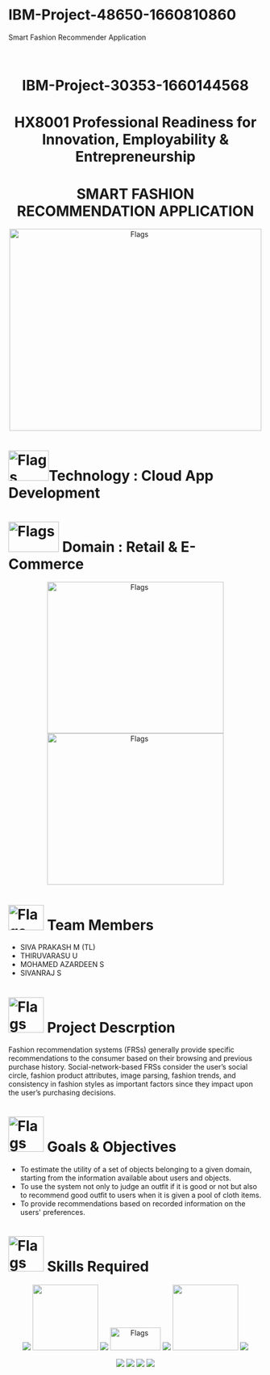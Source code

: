 # IBM-Project-48650-1660810860
Smart Fashion Recommender Application
<div align="center">

<!-- PROJECT LOGO -->

<br />

                   
# IBM-Project-30353-1660144568
# HX8001 Professional Readiness for Innovation, Employability & Entrepreneurship  
# **SMART FASHION RECOMMENDATION APPLICATION**  
 <img src='https://techcrunch.com/wp-content/uploads/2021/05/download.gif?w=680' alt="Flags" width="500" height="400"></img>
   </div>   
   </div>

# <img src='https://miro.medium.com/max/700/1*OicrRIgS2GlMkhzY7GIwOA.gif' alt="Flags" width="80" height="60"></img>Technology : Cloud App Development 
# <img src='https://i.pinimg.com/originals/a4/48/f0/a448f012ac2681e47ebdd86aaf8a274a.gif' alt="Flags" width="100" height="60"></img>  Domain : Retail & E-Commerce
<div align="center">
<img src='https://cdn.dribbble.com/users/1912990/screenshots/6129020/cloud_computing.gif' alt="Flags" width="350" height="300"></img> <img src='https://media3.giphy.com/media/TjS53njIE2pxbZI22T/giphy.gif?cid=790b7611104412da8a69fa6a01ef8ca9ca013b605a21ea72&rid=giphy.gif&ct=s' alt="Flags" width="350" height="300"></img>
  </div> 
  </div>
  
# <img src='https://static.wixstatic.com/media/52a89c_83c2f42f74f749d2a02b12efdb086d2c~mv2.gif' alt="Flags" width="70" height="50"></img> Team Members                       
- SIVA PRAKASH M (TL)          
- THIRUVARASU U         
- MOHAMED AZARDEEN S
- SIVANRAJ S                       
# <img src='https://media4.giphy.com/media/dZnAEgiyCwFJay2Knu/giphy.gif?cid=790b7611ad8ca35db9b6f5811d7904b8b5354585c5a271b3&rid=giphy.gif&ct=s' alt="Flags" width="70" height="70"></img> Project Descrption
Fashion recommendation systems (FRSs) generally provide specific recommendations to the consumer based on their browsing and previous purchase history. Social-network-based FRSs consider the user’s social circle, fashion product attributes, image parsing, fashion trends, and consistency in fashion styles as important factors since they impact upon the user’s purchasing decisions.    
# <img src='https://media3.giphy.com/media/2higF6P3xOhMY/giphy.gif?cid=ecf05e47sbawuft11im81ihv5dvbxslk7lcg4qgoqsewf9vo&rid=giphy.gif&ct=g' alt="Flags" width="70" height="70"></img> Goals & Objectives

- To estimate the utility of a set of objects belonging to a given domain, starting from the information available about users and objects.
- To use the system not only to judge an outfit if it is good or not but also to recommend good outfit to users when it is given a pool of cloth items.
- To provide recommendations based on recorded information on the users' preferences. 
# <img src='https://thumbs.gfycat.com/PolishedDesertedDodobird-size_restricted.gif' alt="Flags" width="70" height="70"></img> Skills Required   
<div align="center">
 <img src="https://img.shields.io/badge/IBM%20Cloud-1261FE?style=for-the-badge&logo=IBM%20Cloud&logoColor=white" />  <img src="https://img.shields.io/badge/IBM%20Watson-BE95FF.svg?style=for-the-badge&logo=IBM-Watson&logoColor=white" width=130> <img src="https://img.shields.io/badge/Bootstrap-563D7C?style=for-the-badge&logo=bootstrap&logoColor=white" /> <img src="https://user-images.githubusercontent.com/113355517/197389542-9ccffdd8-4086-4ea0-af41-8f26021a8682.jpeg "alt="Flags" width="100" height="45">  <img src="https://img.shields.io/badge/Flask-000000?style=for-the-badge&logo=flask&logoColor=white" /> <img src="https://img.shields.io/badge/IBM%20Cloud storage-BE95FF.svg?style=for-the-badge&logo=IBM-cloud storage&logoColor=blue" width=130> <img src="https://img.shields.io/badge/kubernetes-326ce5.svg?&style=for-the-badge&logo=kubernetes&logoColor=white"/>

 <img src="https://img.shields.io/badge/CSS3-1572B6?style=for-the-badge&logo=css3&logoColor=white" /> <img src="https://img.shields.io/badge/HTML5-E34F26?style=for-the-badge&logo=html5&logoColor=white" /> <img src="https://img.shields.io/badge/Python-FFD43B?style=for-the-badge&logo=python&logoColor=blue" /> <img src="https://img.shields.io/badge/Docker-2CA5E0?style=for-the-badge&logo=docker&logoColor=white"/> 
</div>
